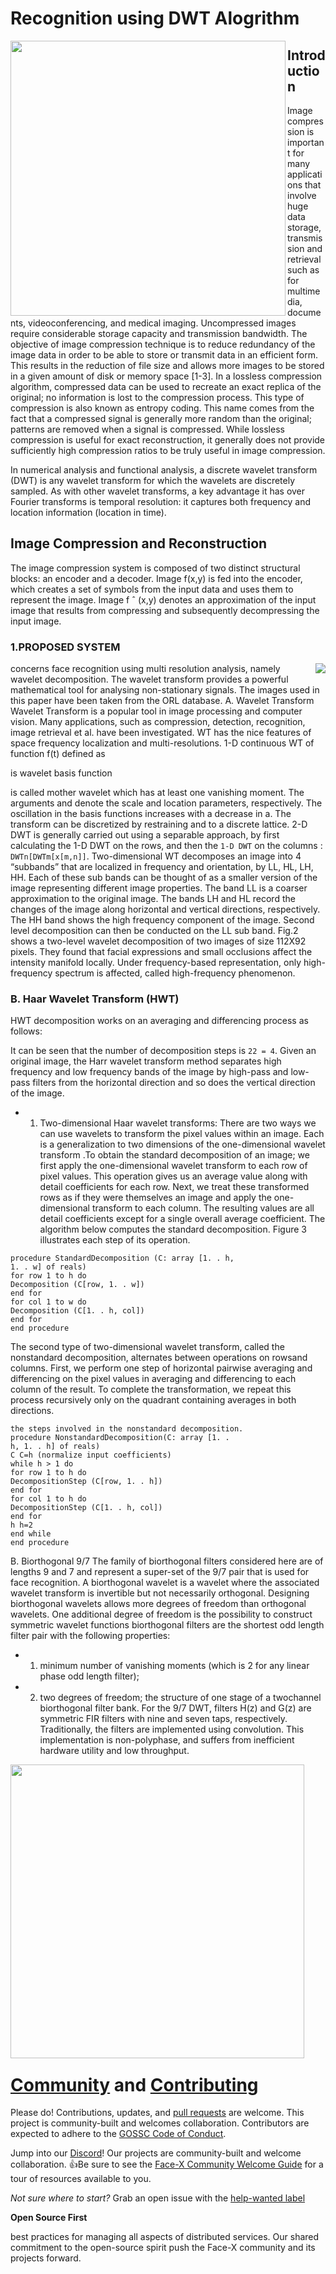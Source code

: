 # Recognition using DWT Alogrithm
<img src="https://github.com/Vi1234sh12/Face-X/blob/master/Recognition-Algorithms/Recognition%20using%20DWT%20algorithm/Images/C.png" height="440px" align="left"/>

##  Introduction
Image compression is important for many applications that
involve huge data storage, transmission and retrieval such
as for multimedia, documents, videoconferencing, and medical
imaging. Uncompressed images require
considerable storage capacity and transmission bandwidth.
The objective of image compression technique is to reduce
redundancy of the image data in order to be able to store
or transmit data in an efficient form. This results in the
reduction of file size and allows more images to be stored
in a given amount of disk or memory space [1-3]. In a
lossless compression algorithm, compressed data can be
used to recreate an exact replica of the original; no
information is lost to the compression process. This type
of compression is also known as entropy coding. This
name comes from the fact that a compressed signal is
generally more random than the original; patterns are
removed when a signal is compressed. While lossless
compression is useful for exact reconstruction, it generally
does not provide sufficiently high compression ratios to be
truly useful in image compression.

In numerical analysis and functional analysis, a discrete wavelet transform (DWT) is any wavelet transform for which the wavelets are discretely sampled. As with other wavelet transforms, a key advantage it has over Fourier transforms is temporal resolution: it captures both frequency and location information (location in time).

## Image Compression and Reconstruction
 The image compression system is composed of
two distinct structural blocks: an encoder and a decoder.
Image f(x,y) is fed into the encoder, which creates a set of
symbols from the input data and uses them to represent
the image. Image f
ˆ (x,y) denotes an approximation of the
input image that results from compressing and
subsequently decompressing the input image. 

### 1.PROPOSED SYSTEM
<img src ="https://github.com/Vi1234sh12/Face-X/blob/master/Recognition-Algorithms/Recognition%20using%20DWT%20algorithm/Images/1-Figure.png" align="right"/>
concerns face recognition using multi
resolution analysis, namely wavelet decomposition. The wavelet transform provides a powerful
mathematical tool for analysing non-stationary signals. The images used in this paper have been
taken from the ORL database.
  A. Wavelet Transform
Wavelet Transform is a popular tool in image processing and computer vision. Many applications, such as compression, detection, recognition, image retrieval et al. have been investigated. WT has the nice features of space frequency localization and multi-resolutions.
1-D continuous WT of function f(t) defined as

is wavelet basis function

is called mother wavelet which has at least one vanishing moment. The arguments and denote the scale and location parameters, respectively. The oscillation in the basis functions increases with a decrease in a. The transform can be discretized by restraining and to a discrete lattice. 2-D DWT is generally carried out using a separable approach, by first calculating the 1-D DWT on the rows, and then
the `1-D DWT` on the columns :
`DWTn[DWTm[x[m,n]]`. 
Two-dimensional WT decomposes an image into 4 “subbands” that are localized in frequency and orientation, by LL, HL, LH, HH.
Each of these sub bands can be thought of as a smaller version of the image representing different image properties. The band LL is a coarser approximation to the original image. The bands LH and HL record the changes of the image along horizontal and vertical directions, respectively. The HH band shows the high frequency component of the
image. Second level decomposition can then be conducted on the LL sub band. Fig.2 shows a two-level wavelet decomposition of two images of size 112X92 pixels.
They found that facial expressions and small occlusions affect the intensity manifold locally. Under frequency-based representation, only high-frequency spectrum is
affected, called high-frequency phenomenon.

### B. Haar Wavelet Transform (HWT)
HWT decomposition works on an averaging and differencing process as follows: 

It can be seen that the number of decomposition steps
is
`22 = 4`.
Given an original image, the Harr wavelet transform method separates high frequency and low frequency bands of the image by high-pass and low-pass filters from the horizontal direction and so does the vertical direction of the image.
 - 1) Two-dimensional Haar wavelet transforms: 
 There are two ways we can use wavelets to transform the pixel values within an image. Each is a generalization to two dimensions of the one-dimensional wavelet transform .To obtain the standard decomposition of an image; we first apply the one-dimensional wavelet transform to each row of pixel values. This operation gives us an average value along with detail coefficients for each row. Next, we treat these transformed rows as if they were themselves an image and apply the one-dimensional transform to each column. The resulting values are all detail coefficients except for a single overall average coefficient. The algorithm below computes the standard decomposition. Figure 3 illustrates each step of its operation.
 
```
procedure StandardDecomposition (C: array [1. . h,
1. . w] of reals)
for row 1 to h do
Decomposition (C[row, 1. . w])
end for
for col 1 to w do
Decomposition (C[1. . h, col])
end for
end procedure
```
The second type of two-dimensional wavelet  transform, called the nonstandard decomposition, alternates between operations on rowsand columns. First, we perform one step of horizontal pairwise averaging and differencing on the pixel values in averaging and differencing to each column of the result. To complete the transformation, we repeat this
process recursively only on the quadrant containing averages in both directions.
```
the steps involved in the nonstandard decomposition.
procedure NonstandardDecomposition(C: array [1. .
h, 1. . h] of reals)
C C=h (normalize input coefficients)
while h > 1 do
for row 1 to h do
DecompositionStep (C[row, 1. . h])
end for
for col 1 to h do
DecompositionStep (C[1. . h, col])
end for
h h=2
end while
end procedure 

```
B. Biorthogonal 9/7
The family of biorthogonal filters considered here are of lengths 9 and 7 and represent a super-set of the 9/7 pair that is used for face recognition. A biorthogonal
wavelet is a wavelet where the associated wavelet transform is invertible but not necessarily orthogonal. Designing biorthogonal wavelets allows more degrees of freedom than orthogonal wavelets. One additional degree of freedom is the possibility to construct symmetric wavelet functions biorthogonal filters are the shortest odd length filter pair with the following properties:
 - 1. minimum number of vanishing moments
    (which is 2 for any linear phase odd length filter);
 - 2. two degrees of freedom;
    the structure of one stage of a twochannel biorthogonal filter bank. For the 9/7 DWT, filters H(z) and G(z) are symmetric FIR filters with nine and seven taps,         respectively. Traditionally, the filters are implemented using convolution. This implementation is non-polyphase, and suffers from inefficient hardware utility and low  throughput. 


































<img src="https://github.com/Vi1234sh12/Face-X/blob/master/Recognition-Algorithms/Recognition%20using%20DWT%20algorithm/Images/Gorup1.png" height="470px" align="left"/>
<p style="clear:both;">
<h1><a name="contributing"></a><a name="community"></a> <a href="https://github.com/akshitagupta15june/Face-X">Community</a> and <a href="https://github.com/akshitagupta15june/Face-X/blob/master/CONTRIBUTING.md">Contributing</a></h1>
<p>Please do! Contributions, updates, <a href="https://github.com/akshitagupta15june/Face-X/issues"></a> and <a href=" ">pull requests</a> are welcome. This project is community-built and welcomes collaboration. Contributors are expected to adhere to the <a href="https://gssoc.girlscript.tech/">GOSSC Code of Conduct</a>.
</p>
<p>
Jump into our <a href="https://discord.com/invite/Jmc97prqjb">Discord</a>! Our projects are community-built and welcome collaboration. 👍Be sure to see the <a href="https://github.com/akshitagupta15june/Face-X/blob/master/Readme.md">Face-X Community Welcome Guide</a> for a tour of resources available to you.
</p>
<p>
<i>Not sure where to start?</i> Grab an open issue with the <a href="https://github.com/akshitagupta15june/Face-X/issues">help-wanted label</a>
</p>

**Open Source First**

 best practices for managing all aspects of distributed services. Our shared commitment to the open-source spirit push the Face-X community and its projects forward.</p>
